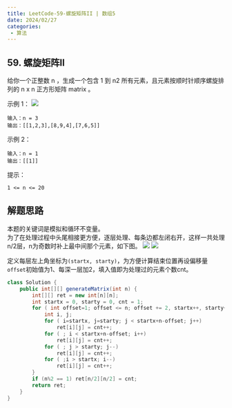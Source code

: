 ```yaml
---
title: LeetCode-59-螺旋矩阵II | 数组5
date: 2024/02/27
categories:
 - 算法
---
```

## 59. 螺旋矩阵II

给你一个正整数 n ，生成一个包含 1 到 n2 所有元素，且元素按顺时针顺序螺旋排列的 n x n 正方形矩阵 matrix 。

 

示例 1：
![](/image/2024-02-27-152618.png)
```
输入：n = 3
输出：[[1,2,3],[8,9,4],[7,6,5]]
```
示例 2：
```
输入：n = 1
输出：[[1]]
```

提示：
```
1 <= n <= 20
```

## 解题思路

本题的关键词是模拟和循环不变量。<br/>
为了在处理过程中头尾相接更方便，逐层处理、每条边都左闭右开，这样一共处理n/2层，n为奇数时补上最中间那个元素，如下图。
![](/image/2024022702.png)
![](/image/2024022703.png)

定义每层左上角坐标为`(startx, starty)`，为方便计算结束位置再设偏移量`offset`初始值为1、每深一层加2，填入值即为处理过的元素个数cnt。

```java
class Solution {
    public int[][] generateMatrix(int n) {
        int[][] ret = new int[n][n];
        int startx = 0, starty = 0, cnt = 1;
        for ( int offset=1; offset <= n; offset += 2, startx++, starty++){
            int i, j;
            for ( i=startx, j=starty; j < startx+n-offset; j++)
                ret[i][j] = cnt++;
            for ( ; i < startx+n-offset; i++)
                ret[i][j] = cnt++;
            for ( ; j > starty; j--)
                ret[i][j] = cnt++;
            for ( ;i > startx; i--)
                ret[i][j] = cnt++;
        }
        if (n%2 == 1) ret[n/2][n/2] = cnt; 
        return ret;
    }
}
```
